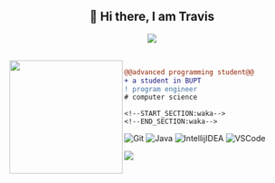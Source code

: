 <h2 align="center"> 👋 Hi there, I am Travis </h2>

<div align="center">
  <img src="https://github-readme-stats.vercel.app/api?username=TravisRoad&show_icons=true&theme=radical" />
  <p>
  </p>
</div>

<br>

<!-- <p><img align="center" src="https://github-readme-stats.vercel.app/api/wakatime?username=TravisRoad&layout=compact&theme=radical" /></p> -->

<img align="left" height="200" src="https://media.giphy.com/media/ao9DUiTKH60XS/giphy.gif"/>

```diff
@@advanced programming student@@
+ a student in BUPT 
! program engineer
# computer science
```

```
<!--START_SECTION:waka-->
<!--END_SECTION:waka-->
```

![Git](https://img.shields.io/badge/-Git-000?&logo=git&logoColor=F05032)
![Java](https://img.shields.io/badge/-Java-000?&logo=Java&logoColor=C21325)
![IntellijIDEA](https://img.shields.io/badge/-Intellij%20IDEA-000?&logo=Intellij%20IDEA&logoColor=FC444F)
![VSCode](https://img.shields.io/badge/-VSCode-000?&logo=Visual%20Studio%20Code&logoColor=007ACC)

<img src="https://komarev.com/ghpvc/?username=TravisRoad&color=gray">
